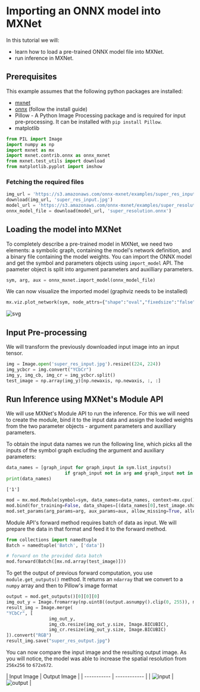 <!--- Licensed to the Apache Software Foundation (ASF) under one -->
<!--- or more contributor license agreements.  See the NOTICE file -->
<!--- distributed with this work for additional information -->
<!--- regarding copyright ownership.  The ASF licenses this file -->
<!--- to you under the Apache License, Version 2.0 (the -->
<!--- "License"); you may not use this file except in compliance -->
<!--- with the License.  You may obtain a copy of the License at -->

<!---   http://www.apache.org/licenses/LICENSE-2.0 -->

<!--- Unless required by applicable law or agreed to in writing, -->
<!--- software distributed under the License is distributed on an -->
<!--- "AS IS" BASIS, WITHOUT WARRANTIES OR CONDITIONS OF ANY -->
<!--- KIND, either express or implied.  See the License for the -->
<!--- specific language governing permissions and limitations -->
<!--- under the License. -->

# Importing an ONNX model into MXNet

In this tutorial we will:

- learn how to load a pre-trained ONNX model file into MXNet.
- run inference in MXNet.

## Prerequisites
This example assumes that the following python packages are installed:
- [mxnet](http://mxnet.incubator.apache.org/install/index.html)
- [onnx](https://github.com/onnx/onnx) (follow the install guide)
- Pillow - A Python Image Processing package and is required for input pre-processing. It can be installed with ```pip install Pillow```.
- matplotlib


```python
from PIL import Image
import numpy as np
import mxnet as mx
import mxnet.contrib.onnx as onnx_mxnet
from mxnet.test_utils import download
from matplotlib.pyplot import imshow
```

### Fetching the required files


```python
img_url = 'https://s3.amazonaws.com/onnx-mxnet/examples/super_res_input.jpg'
download(img_url, 'super_res_input.jpg')
model_url = 'https://s3.amazonaws.com/onnx-mxnet/examples/super_resolution.onnx'
onnx_model_file = download(model_url, 'super_resolution.onnx')
```

## Loading the model into MXNet

To completely describe a pre-trained model in MXNet, we need two elements: a symbolic graph, containing the model's network definition, and a binary file containing the model weights. You can import the ONNX model and get the symbol and parameters objects using ``import_model`` API. The paameter object is split into argument parameters and auxilliary parameters.


```python
sym, arg, aux = onnx_mxnet.import_model(onnx_model_file)
```

We can now visualize the imported model (graphviz needs to be installed)


```python
mx.viz.plot_network(sym, node_attrs={"shape":"oval","fixedsize":"false"})
```




![svg](https://s3.amazonaws.com/onnx-mxnet/examples/super_res_mxnet_model.png) <!--notebook-skip-line-->



## Input Pre-processing

We will transform the previously downloaded input image into an input tensor.


```python
img = Image.open('super_res_input.jpg').resize((224, 224))
img_ycbcr = img.convert("YCbCr")
img_y, img_cb, img_cr = img_ycbcr.split()
test_image = np.array(img_y)[np.newaxis, np.newaxis, :, :]
```

## Run Inference using MXNet's Module API

We will use MXNet's Module API to run the inference. For this we will need to create the module, bind it to the input data and assign the loaded weights from the two parameter objects - argument parameters and auxilliary parameters.

To obtain the input data names we run the following line, which picks all the inputs of the symbol graph excluding the argument and auxiliary parameters:

```python
data_names = [graph_input for graph_input in sym.list_inputs()
                      if graph_input not in arg and graph_input not in aux]
print(data_names)
```

```['1']```

```python
mod = mx.mod.Module(symbol=sym, data_names=data_names, context=mx.cpu(), label_names=None)
mod.bind(for_training=False, data_shapes=[(data_names[0],test_image.shape)], label_shapes=None)
mod.set_params(arg_params=arg, aux_params=aux, allow_missing=True, allow_extra=True)
```

Module API's forward method requires batch of data as input. We will prepare the data in that format and feed it to the forward method.


```python
from collections import namedtuple
Batch = namedtuple('Batch', ['data'])

# forward on the provided data batch
mod.forward(Batch([mx.nd.array(test_image)]))
```

To get the output of previous forward computation, you use ``module.get_outputs()`` method.
It returns an ``ndarray`` that we convert to a ``numpy`` array and then to Pillow's image format


```python
output = mod.get_outputs()[0][0][0]
img_out_y = Image.fromarray(np.uint8((output.asnumpy().clip(0, 255)), mode='L'))
result_img = Image.merge(
"YCbCr", [
                img_out_y,
                img_cb.resize(img_out_y.size, Image.BICUBIC),
                img_cr.resize(img_out_y.size, Image.BICUBIC)
]).convert("RGB")
result_img.save("super_res_output.jpg")
```

You can now compare the input image and the resulting output image. As you will notice, the model was able to increase the spatial resolution from ``256x256`` to ``672x672``.

| Input Image | Output Image | <!--notebook-skip-line-->
| ----------- | ------------ | <!--notebook-skip-line-->
| ![input](https://raw.githubusercontent.com/dmlc/web-data/master/mxnet/doc/tutorials/onnx/images/super_res_input.jpg?raw=true) | ![output](https://raw.githubusercontent.com/dmlc/web-data/master/mxnet/doc/tutorials/onnx/images/super_res_output.jpg?raw=true) | <!--notebook-skip-line-->

<!-- INSERT SOURCE DOWNLOAD BUTTONS -->